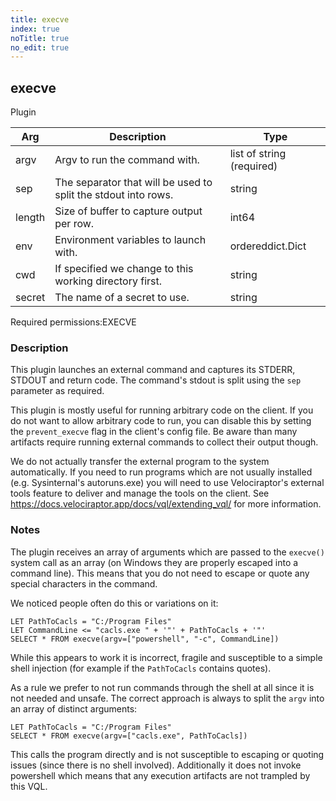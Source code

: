 ```yaml
---
title: execve
index: true
noTitle: true
no_edit: true
---
```




<div class="vql_item"></div>


## execve
<span class='vql_type label label-warning pull-right page-header'>Plugin</span>



<div class="vqlargs"></div>

Arg | Description | Type
----|-------------|-----
argv|Argv to run the command with.|list of string (required)
sep|The separator that will be used to split the stdout into rows.|string
length|Size of buffer to capture output per row.|int64
env|Environment variables to launch with.|ordereddict.Dict
cwd|If specified we change to this working directory first.|string
secret|The name of a secret to use.|string

<span class="permission_list vql_type">Required permissions:</span><span class="permission_list linkcolour label label-important">EXECVE</span>

### Description

This plugin launches an external command and captures its STDERR,
STDOUT and return code. The command's stdout is split using the `sep`
parameter as required.

This plugin is mostly useful for running arbitrary code on the
client. If you do not want to allow arbitrary code to run, you can
disable this by setting the `prevent_execve` flag in the client's
config file. Be aware than many artifacts require running external
commands to collect their output though.

We do not actually transfer the external program to the system
automatically. If you need to run programs which are not usually
installed (e.g. Sysinternal's autoruns.exe) you will need to use
Velociraptor's external tools feature to deliver and manage the
tools on the client. See
https://docs.velociraptor.app/docs/vql/extending_vql/
for more information.

### Notes

The plugin receives an array of arguments which are passed
to the `execve()` system call as an array (on Windows they are
properly escaped into a command line). This means that you do not
need to escape or quote any special characters in the command.

We noticed people often do this or variations on it:
```vql
LET PathToCacls = "C:/Program Files"
LET CommandLine <= "cacls.exe " + '"' + PathToCacls + '"'
SELECT * FROM execve(argv=["powershell", "-c", CommandLine])
```

While this appears to work it is incorrect, fragile and
susceptible to a simple shell injection (for example if the
`PathToCacls` contains quotes).

As a rule we prefer to not run commands through the shell at all
since it is not needed and unsafe. The correct approach is always
to split the `argv` into an array of distinct arguments:

```vql
LET PathToCacls = "C:/Program Files"
SELECT * FROM execve(argv=["cacls.exe", PathToCacls])
```

This calls the program directly and is not susceptible to escaping
or quoting issues (since there is no shell involved). Additionally
it does not invoke powershell which means that any execution
artifacts are not trampled by this VQL.



